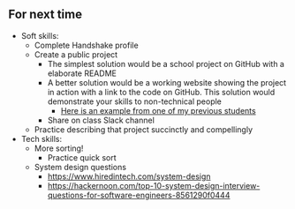 For next time
------

- Soft skills:
  - Complete Handshake profile
  - Create a public project
      - The simplest solution would be a school project on GitHub with a elaborate README
      - A better solution would be a working website showing the project in action with a link to the code on GitHub. This solution would demonstrate your skills to non-technical people
        - [Here is an example from one of my previous students](http://www.josephmiguel.com/2017/10/19/mr-rogers-neighborhood-video-chatbot/)
      - Share on class Slack channel
  - Practice describing that project succinctly and compellingly
 - Tech skills:
     - More sorting!
        - Practice quick sort
     - System design questions
        - https://www.hiredintech.com/system-design
        - https://hackernoon.com/top-10-system-design-interview-questions-for-software-engineers-8561290f0444